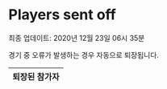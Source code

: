 # Players sent off
최종 업데이트: 2020년 12월 23일 06시 35분


경기 중 오류가 발생하는 경우 자동으로 퇴장됩니다.


| 퇴장된 참가자 |
|:---:|